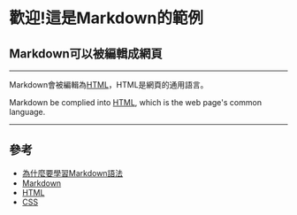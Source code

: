 # 歡迎!這是Markdown的範例

## Markdown可以被編輯成網頁

___

Markdown會被編輯為[HTML](https://zh.wikipedia.org/wiki/HTML)，HTML是網頁的通用語言。

Markdown be complied into [HTML](https://zh.wikipedia.org/wiki/HTML), which is the web page's common language.

---

## 參考

- [為什麼要學習Markdown語法](https://hackmd.io/@bestian/BJi8ulZrkl#)
- [Markdown](https://zh.wikipedia.org/wiki/Markdown)
- [HTML](https://zh.wikipedia.org/wiki/HTML)
- [CSS](https://zh.wikipedia.org/wiki/CSS)